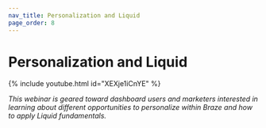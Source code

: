 ```yaml
---
nav_title: Personalization and Liquid
page_order: 8
---
```


# Personalization and Liquid
{% include youtube.html id="XEXje1iCnYE" %}

_This webinar is geared toward dashboard users and marketers interested in learning about different opportunities to personalize within Braze and how to apply Liquid fundamentals._
